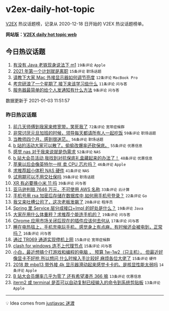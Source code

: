 # v2ex-daily-hot-topic

[V2EX](https://www.v2ex.com/) 热议话题榜，记录从 2020-12-18 日开始的 V2EX 热议话题榜单。

**网站版：[V2EX daily hot topic web](https://realleonardo.github.io/v2ex-daily-hot-topic-web/)**

## 今日热议话题

<!-- TODAY BEGIN -->

1. [有没有 Java 老铁现身说法下 m1](https://www.v2ex.com/t/741149) `19条评论` `Apple`
1. [2021 年第一个计划就是离职](https://www.v2ex.com/t/741147) `15条评论` `职场话题`
1. [请教下大家 Mac 外接显示器如何调节亮度](https://www.v2ex.com/t/741155) `12条评论` `MacBook Pro`
1. [考完研浪了一个星期了 接下来该学习些什么](https://www.v2ex.com/t/741152) `11条评论` `问与答`
1. [服务器最简单的给个人发通知有什么方法](https://www.v2ex.com/t/741156) `9条评论` `问与答`

数据更新于 2021-01-03 11:51:57

<!-- TODAY END -->

### 昨日热议话题

<!-- YESTERDAY BEGIN -->

1. [前几天师傅到我家来修宽带，笑死我了](https://www.v2ex.com/t/741000) `72条评论` `宽带症候群`
1. [非常讨厌元旦加班的时候，领导每天都请所有人一起吃饭](https://www.v2ex.com/t/741033) `59条评论` `职场话题`
1. [当教师四个月，感到很迷茫。](https://www.v2ex.com/t/741106) `56条评论` `职场话题`
1. [b 站的活动大家可以散了。偷偷改爆率还砍保底。](https://www.v2ex.com/t/741023) `55条评论` `优惠信息`
1. [感觉 nas 对于我来说就是伪需求](https://www.v2ex.com/t/741009) `52条评论` `NAS`
1. [b 站大会员活动,我找到对抗保底礼盒藏起来的办法了！](https://www.v2ex.com/t/741069) `48条评论` `优惠信息`
1. [苹果以后会像英特尔一样 卖 CPU 芯片吗？](https://www.v2ex.com/t/741002) `46条评论` `Apple`
1. [求推荐超小体积 NAS 硬件](https://www.v2ex.com/t/741092) `41条评论` `NAS`
1. [试用期可以不用交社保吗](https://www.v2ex.com/t/740990) `39条评论` `职场话题`
1. [XR 有必要换小米 11 吗](https://www.v2ex.com/t/741008) `39条评论` `问与答`
1. [亚马逊判赔 7646 万元，不可使用 AWS 名称](https://www.v2ex.com/t/741108) `33条评论` `云计算`
1. [手机号用 rsa 加密后存储在数据库中,如何用手机号登录？](https://www.v2ex.com/t/741099) `22条评论` `Go`
1. [我又来吐槽公司了，这次老板发飙了](https://www.v2ex.com/t/741105) `20条评论` `程序员`
1. [Spring 里 Service 层分成接口+Impl 的好处是什么？](https://www.v2ex.com/t/741075) `19条评论` `Java`
1. [大家在用什么体重秤？求推荐个能连手机的？](https://www.v2ex.com/t/740993) `19条评论` `问与答`
1. [Chrome 应用市场关闭后现在的插件应该何去何从](https://www.v2ex.com/t/741025) `17条评论` `问与答`
1. [睡在电热毯上，手机充电玩手机，感觉身上有点麻，有时候还会被电到，正常吗？](https://www.v2ex.com/t/741113) `16条评论` `问与答`
1. [通过 TR069 通道实现停机上网](https://www.v2ex.com/t/741088) `15条评论` `宽带症候群`
1. [clash for windows 连不上代理节点](https://www.v2ex.com/t/741021) `15条评论` `问与答`
1. [小白，最近想搞个打游戏和编程的电脑 ， 预算 1w-1w2（只主机）， 但最近好像显卡不好抢 所以想问 什么时候入手比较好 麻烦各位大佬了](https://www.v2ex.com/t/740991) `15条评论` `硬件`
1. [2018 款 mbp13 带外接 4k 显示器滑动起来感觉卡卡的。是核显性能太弱吗](https://www.v2ex.com/t/741028) `14条评论` `Apple`
1. [B 站大会员爆率几乎为零了 还有希望凑齐 366 嘛](https://www.v2ex.com/t/741044) `13条评论` `优惠信息`
1. [iterm2 或 terminal 是否可以自动复制已经输入的命令到系统剪贴板](https://www.v2ex.com/t/741015) `13条评论` `Apple`

<!-- YESTERDAY END -->

---

💡 Idea comes from [justjavac 迷渡](https://github.com/justjavac/)
